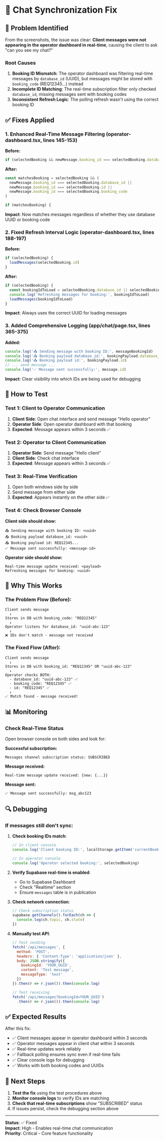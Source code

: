 # 🔧 Chat Synchronization Fix

## 🐛 Problem Identified

From the screenshots, the issue was clear: **Client messages were not appearing in the operator dashboard in real-time**, causing the client to ask "can you see my chat?"

### Root Causes

1. **Booking ID Mismatch**: The operator dashboard was filtering real-time messages by `database_id` (UUID), but messages might be stored with `booking_code` (REQ12345...) instead
2. **Incomplete ID Matching**: The real-time subscription filter only checked `database_id`, missing messages sent with booking codes
3. **Inconsistent Refresh Logic**: The polling refresh wasn't using the correct booking ID

## ✅ Fixes Applied

### 1. Enhanced Real-Time Message Filtering (operator-dashboard.tsx, lines 145-153)

**Before:**
```typescript
if (selectedBooking && newMessage.booking_id === selectedBooking.database_id) {
```

**After:**
```typescript
const matchesBooking = selectedBooking && (
  newMessage.booking_id === selectedBooking.database_id ||
  newMessage.booking_id === selectedBooking.id ||
  newMessage.booking_id === selectedBooking.booking_code
)

if (matchesBooking) {
```

**Impact**: Now matches messages regardless of whether they use database UUID or booking code

### 2. Fixed Refresh Interval Logic (operator-dashboard.tsx, lines 188-197)

**Before:**
```typescript
if (selectedBooking) {
  loadMessages(selectedBooking.id)
}
```

**After:**
```typescript
if (selectedBooking) {
  const bookingIdToLoad = selectedBooking.database_id || selectedBooking.id
  console.log('Refreshing messages for booking:', bookingIdToLoad)
  loadMessages(bookingIdToLoad)
}
```

**Impact**: Always uses the correct UUID for loading messages

### 3. Added Comprehensive Logging (app/chat/page.tsx, lines 365-375)

**Added:**
```typescript
console.log('📤 Sending message with booking ID:', messageBookingId)
console.log('📤 Booking payload database_id:', bookingPayload.database_id)
console.log('📤 Booking payload id:', bookingPayload.id)
// ... send message ...
console.log('✅ Message sent successfully:', message.id)
```

**Impact**: Clear visibility into which IDs are being used for debugging

## 🧪 How to Test

### Test 1: Client to Operator Communication

1. **Client Side**: Open chat interface and send message "Hello operator"
2. **Operator Side**: Open operator dashboard with that booking
3. **Expected**: Message appears within 3 seconds ✅

### Test 2: Operator to Client Communication

1. **Operator Side**: Send message "Hello client"
2. **Client Side**: Check chat interface
3. **Expected**: Message appears within 3 seconds ✅

### Test 3: Real-Time Verification

1. Open both windows side by side
2. Send message from either side
3. **Expected**: Appears instantly on the other side ✅

### Test 4: Check Browser Console

**Client side should show:**
```
📤 Sending message with booking ID: <uuid>
📤 Booking payload database_id: <uuid>
📤 Booking payload id: REQ12345...
✅ Message sent successfully: <message-id>
```

**Operator side should show:**
```
Real-time message update received: <payload>
Refreshing messages for booking: <uuid>
```

## 🎯 Why This Works

### The Problem Flow (Before):
```
Client sends message
  ↓
Stores in DB with booking_code: "REQ12345"
  ↓
Operator listens for database_id: "uuid-abc-123"
  ↓
❌ IDs don't match - message not received
```

### The Fixed Flow (After):
```
Client sends message
  ↓
Stores in DB with booking_id: "REQ12345" OR "uuid-abc-123"
  ↓
Operator checks BOTH:
  - database_id: "uuid-abc-123" ✅
  - booking_code: "REQ12345" ✅
  - id: "REQ12345" ✅
  ↓
✅ Match found - message received!
```

## 📊 Monitoring

### Check Real-Time Status

Open browser console on both sides and look for:

**Successful subscription:**
```
Messages channel subscription status: SUBSCRIBED
```

**Message received:**
```
Real-time message update received: {new: {...}}
```

**Message sent:**
```
✅ Message sent successfully: msg_abc123
```

## 🔍 Debugging

### If messages still don't sync:

1. **Check booking IDs match**:
   ```javascript
   // In client console
   console.log('Client booking ID:', localStorage.getItem('currentBooking'))
   
   // In operator console  
   console.log('Operator selected booking:', selectedBooking)
   ```

2. **Verify Supabase real-time is enabled**:
   - Go to Supabase Dashboard
   - Check "Realtime" section
   - Ensure `messages` table is in publication

3. **Check network connection**:
   ```javascript
   // Check subscription status
   supabase.getChannels().forEach(ch => {
     console.log(ch.topic, ch.state)
   })
   ```

4. **Manually test API**:
   ```javascript
   // Test sending
   fetch('/api/messages', {
     method: 'POST',
     headers: { 'Content-Type': 'application/json' },
     body: JSON.stringify({
       bookingId: 'YOUR_UUID',
       content: 'Test message',
       messageType: 'text'
     })
   }).then(r => r.json()).then(console.log)
   
   // Test receiving
   fetch('/api/messages?bookingId=YOUR_UUID')
     .then(r => r.json()).then(console.log)
   ```

## ✅ Expected Results

After this fix:

- ✅ Client messages appear in operator dashboard within 3 seconds
- ✅ Operator messages appear in client chat within 3 seconds  
- ✅ Real-time updates work reliably
- ✅ Fallback polling ensures sync even if real-time fails
- ✅ Clear console logs for debugging
- ✅ Works with both booking codes and UUIDs

## 🚀 Next Steps

1. **Test the fix** using the test procedures above
2. **Monitor console logs** to verify IDs are matching
3. **Check that real-time subscriptions** show "SUBSCRIBED" status
4. If issues persist, check the debugging section above

---

**Status**: ✅ Fixed  
**Impact**: High - Enables real-time chat communication  
**Priority**: Critical - Core feature functionality

